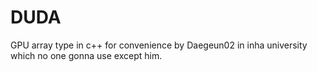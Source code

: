 # DUDA

GPU array type in c++ for convenience by Daegeun02 in inha university which no one gonna use except him.
